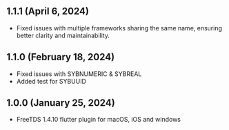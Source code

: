 ## 1.1.1 (April 6, 2024)

* Fixed issues with multiple frameworks sharing the same name, ensuring better clarity and maintainability.

## 1.1.0 (February 18, 2024)

* Fixed issues with SYBNUMERIC & SYBREAL
* Added test for SYBUUID

## 1.0.0 (January 25, 2024)

* FreeTDS 1.4.10 flutter plugin for macOS, iOS and windows
